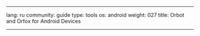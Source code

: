 

---

lang: ru
community: guide
type: tools
os: android
weight: 027
title: Orbot and Orfox for Android Devices

---

<stub>

